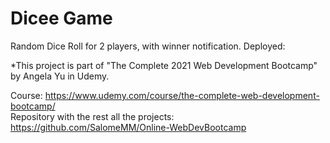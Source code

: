 # Dicee Game

Random Dice Roll for 2 players, with winner notification.
Deployed: 

*This project is part of "The Complete 2021 Web Development Bootcamp" by Angela Yu in Udemy.

Course: https://www.udemy.com/course/the-complete-web-development-bootcamp/  
Repository with the rest all the projects: https://github.com/SalomeMM/Online-WebDevBootcamp
